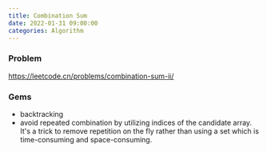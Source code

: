 ```yaml
---
title: Combination Sum
date: 2022-01-31 09:00:00
categories: Algorithm
---
```


### Problem 

<https://leetcode.cn/problems/combination-sum-ii/>

### Gems 

- backtracking
- avoid repeated combination by utilizing indices of the candidate array. It's a trick to remove repetition on the fly rather than using a set which is time-consuming and space-consuming.

